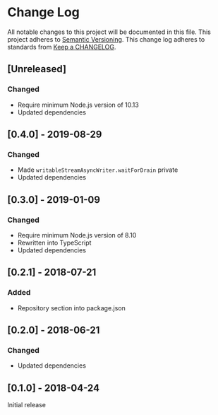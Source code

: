 # Change Log
All notable changes to this project will be documented in this file.
This project adheres to [Semantic Versioning](http://semver.org/).
This change log adheres to standards from [Keep a CHANGELOG](http://keepachangelog.com).

## [Unreleased]
### Changed
 - Require minimum Node.js version of 10.13
 - Updated dependencies

## [0.4.0] - 2019-08-29
### Changed
 - Made `writableStreamAsyncWriter.waitForDrain` private
 - Updated dependencies

## [0.3.0] - 2019-01-09
### Changed
 - Require minimum Node.js version of 8.10 
 - Rewritten into TypeScript
 - Updated dependencies

## [0.2.1] - 2018-07-21
### Added
 - Repository section into package.json

## [0.2.0] - 2018-06-21
### Changed
 - Updated dependencies

## [0.1.0] - 2018-04-24
Initial release
